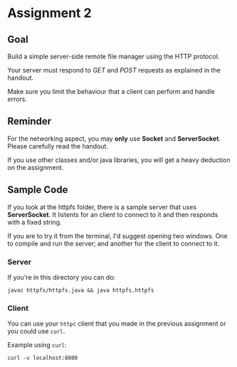 # Assignment 2

## Goal
Build a simple server-side remote file manager using the HTTP protocol.

Your server must respond to _GET_ and _POST_ requests as explained in the handout.

Make sure you limit the behaviour that a client can perform and handle errors.

## Reminder
For the networking aspect, you may __only__ use **Socket** and **ServerSocket**. Please carefully read the handout.

If you use other classes and/or java libraries, you will get a heavy deduction on the assignment.

## Sample Code
If you look at the httpfs folder, there is a sample server that uses **ServerSocket**.
It listents for an client to connect to it and then responds with a fixed string.

If you are to try it from the terminal, I'd suggest opening two windows. One to compile and run the server; and another for the client to connect to it.

### Server
If you're in this directory you can do: 
```
javac httpfs/httpfs.java && java httpfs.httpfs
```

### Client
You can use your `httpc` client that you made in the previous assignment or you could use `curl`.

Example using `curl`:
```
curl -v localhost:8080
```
